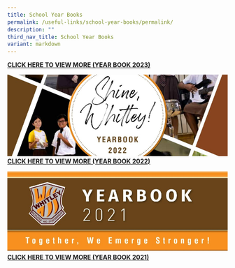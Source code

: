 ```yaml
---
title: School Year Books
permalink: /useful-links/school-year-books/permalink/
description: ""
third_nav_title: School Year Books
variant: markdown
---
```


[**CLICK HERE TO VIEW MORE (YEAR BOOK 2023)**](https://drive.google.com/drive/folders/1PKdtIWDek0f9YmCxa4SDxdQw0MDurxcN)


![](/images/Whitley_Sec_2022_page_0001.jpg)
[**CLICK HERE TO VIEW MORE (YEAR BOOK 2022)**](https://drive.google.com/file/d/1v6sZrhsMBfNUwoX_Kp4oGkAbFZK0TLKG/view?usp=sharing)

![](/images/Whitley_Sec_2021_page_0001.jpg)
[**CLICK HERE TO VIEW MORE (YEAR BOOK 2021)**](https://drive.google.com/file/d/1ntgZQdU_-hJKLYbJbMe6QJGpuqYiZReP/view?usp=sharing)
